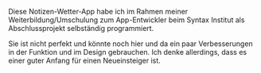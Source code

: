 

Diese Notizen-Wetter-App habe ich im Rahmen meiner Weiterbildung/Umschulung zum App-Entwickler beim Syntax Institut als Abschlussprojekt selbständig programmiert.

Sie ist nicht perfekt und könnte noch hier und da ein paar Verbesserungen in der Funktion und im Design gebrauchen.
Ich denke allerdings, dass es einer guter Anfang für einen Neueinsteiger ist.

